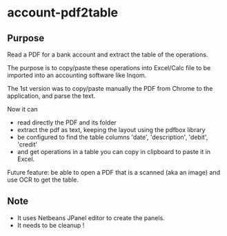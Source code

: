 # account-pdf2table

## Purpose

Read a PDF for a bank account and extract the table of the operations.

The purpose is to copy/paste these operations into Excel/Calc file to be imported into an accounting software like Inqom.

The 1st version was to copy/paste manually the PDF from Chrome to the application, and parse the text.

Now it can
- read directly the PDF and its folder
- extract the pdf as text, keeping the layout using the pdfbox library
- be configured to find the table columns 'date', 'description', 'debit', 'credit'
- and get operations in a table you can copy in clipboard to paste it in Excel.

Future feature: be able to open a PDF that is a scanned (aka an image) and use OCR to get the table.

## Note
- It uses Netbeans JPanel editor to create the panels.
- It needs to be cleanup !


